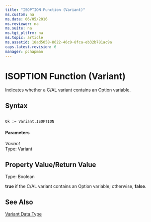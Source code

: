 ```yaml
---
title: "ISOPTION Function (Variant)"
ms.custom: na
ms.date: 06/05/2016
ms.reviewer: na
ms.suite: na
ms.tgt_pltfrm: na
ms.topic: article
ms.assetid: 18ad5058-8622-46c9-8fca-eb32b781ac9a
caps.latest.revision: 6
manager: pchapman
---
```

# ISOPTION Function (Variant)
Indicates whether a C\/AL variant contains an Option variable.  
  
## Syntax  
  
```  
  
Ok := Variant.ISOPTION  
```  
  
#### Parameters  
 *Variant*  
 Type: Variant  
  
## Property Value\/Return Value  
 Type: Boolean  
  
 **true** if the C\/AL variant contains an Option variable; otherwise, **false**.  
  
## See Also  
 [Variant Data Type](../dynamics-nav/Variant-Data-Type.md)